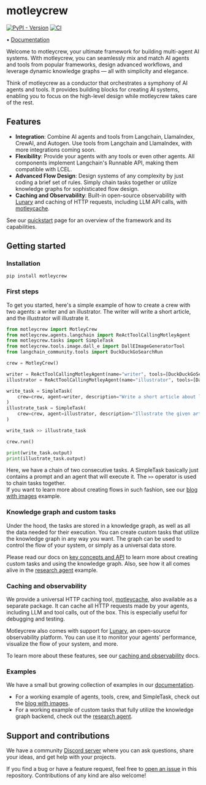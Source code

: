 # motleycrew

[![PyPI - Version](https://img.shields.io/pypi/v/motleycrew)](https://pypi.org/project/motleycrew/)
[![CI](https://github.com/ShoggothAI/motleycrew/actions/workflows/build.yml/badge.svg)](https://github.com/ShoggothAI/motleycrew/actions/workflows/build.yml)

 •︎ [Documentation](https://motleycrew.readthedocs.io)

Welcome to motleycrew, your ultimate framework for building multi-agent AI systems. With motleycrew, you can seamlessly mix and match AI agents and tools from popular frameworks, design advanced workflows, and leverage dynamic knowledge graphs — all with simplicity and elegance.

Think of motleycrew as a conductor that orchestrates a symphony of AI agents and tools. It provides building blocks for creating AI systems, enabling you to focus on the high-level design while motleycrew takes care of the rest.

## Features
- **Integration**: Combine AI agents and tools from Langchain, LlamaIndex, CrewAI, and Autogen. Use tools from Langchain and LlamaIndex, with more integrations coming soon.
- **Flexibility**: Provide your agents with any tools or even other agents. All components implement Langchain's Runnable API, making them compatible with LCEL.
- **Advanced Flow Design**: Design systems of any complexity by just coding a brief set of rules. Simply chain tasks together or utilize knowledge graphs for sophisticated flow design.
- **Caching and Observability**: Built-in open-source observability with [Lunary](https://github.com/lunary-ai/lunary) and caching of HTTP requests, including LLM API calls, with [motleycache](https://github.com/ShoggothAI/motleycache).

See our [quickstart](https://motleycrew.readthedocs.io/en/latest/quickstart.html) page for an overview of the framework and its capabilities.


## Getting started

### Installation
```
pip install motleycrew
```

### First steps
To get you started, here's a simple example of how to create a crew with two agents: a writer and an illustrator. The writer will write a short article, and the illustrator will illustrate it.

```python
from motleycrew import MotleyCrew
from motleycrew.agents.langchain import ReActToolCallingMotleyAgent
from motleycrew.tasks import SimpleTask
from motleycrew.tools.image.dall_e import DallEImageGeneratorTool
from langchain_community.tools import DuckDuckGoSearchRun

crew = MotleyCrew()

writer = ReActToolCallingMotleyAgent(name="writer", tools=[DuckDuckGoSearchRun()])
illustrator = ReActToolCallingMotleyAgent(name="illustrator", tools=[DallEImageGeneratorTool()])

write_task = SimpleTask(
    crew=crew, agent=writer, description="Write a short article about latest AI advancements"
)
illustrate_task = SimpleTask(
    crew=crew, agent=illustrator, description="Illustrate the given article"
)

write_task >> illustrate_task

crew.run()

print(write_task.output)
print(illustrate_task.output)
```

Here, we have a chain of two consecutive tasks. A SimpleTask basically just contains a prompt and an agent that will execute it. The `>>` operator is used to chain tasks together.  
If you want to learn more about creating flows in such fashion, see our [blog with images](https://motleycrew.readthedocs.io/en/latest/examples/blog_with_images.html) example.

### Knowledge graph and custom tasks
Under the hood, the tasks are stored in a knowledge graph, as well as all the data needed for their execution. You can create custom tasks that utilize the knowledge graph in any way you want. The graph can be used to control the flow of your system, or simply as a universal data store.

Please read our docs on [key concepts and API](https://motleycrew.readthedocs.io/en/latest/key_concepts.html) to learn more about creating custom tasks and using the knowledge graph. Also, see how it all comes alive in the [research agent](https://motleycrew.readthedocs.io/en/latest/examples/research_agent.html) example.

### Caching and observability
We provide a universal HTTP caching tool, [motleycache](https://github.com/ShoggothAI/motleycache), also available as a separate package. It can cache all HTTP requests made by your agents, including LLM and tool calls, out of the box. This is especially useful for debugging and testing.

Motleycrew also comes with support for [Lunary](https://github.com/lunary-ai/lunary), an open-source observability platform. You can use it to monitor your agents' performance, visualize the flow of your system, and more.

To learn more about these features, see our [caching and observability](https://motleycrew.readthedocs.io/en/latest/caching_observability.html) docs.

### Examples
We have a small but growing collection of examples in our [documentation](https://motleycrew.readthedocs.io/en/latest/examples.html).

- For a working example of agents, tools, crew, and SimpleTask, check out the [blog with images](https://motleycrew.readthedocs.io/en/latest/examples/blog_with_images.html).
- For a working example of custom tasks that fully utilize the knowledge graph backend, check out the [research agent](https://motleycrew.readthedocs.io/en/latest/examples/research_agent.html).


## Support and contributions
We have a community [Discord server](https://discord.gg/P4Pxqf9MEs) where you can ask questions, share your ideas, and get help with your projects.

If you find a bug or have a feature request, feel free to [open an issue](https://github.com/ShoggothAI/motleycrew/issues/new) in this repository.
Contributions of any kind are also welcome!
